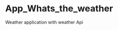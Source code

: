 # App_Whats_the_weather
Weather application with weather  Api   
















































































  

















